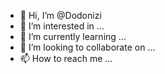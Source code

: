- 👋 Hi, I’m @Dodonizi
- 👀 I’m interested in ...
- 🌱 I’m currently learning ...
- 💞️ I’m looking to collaborate on ...
- 📫 How to reach me ...

<!---
Dodonizi/Dodonizi is a ✨ special ✨ repository because its `README.md` (this file) appears on your GitHub profile.
You can click the Preview link to take a look at your changes.
--->
